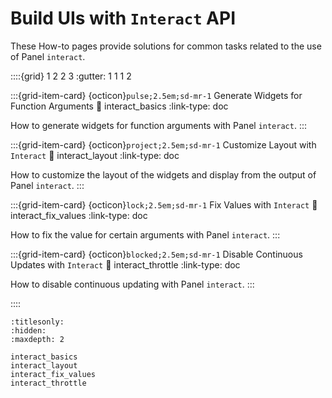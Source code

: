 # Build UIs with `Interact` API

These How-to pages provide solutions for common tasks related to the use of Panel `interact`.

::::{grid} 1 2 2 3
:gutter: 1 1 1 2

:::{grid-item-card} {octicon}`pulse;2.5em;sd-mr-1` Generate Widgets for Function Arguments
:link: interact_basics
:link-type: doc

How to generate widgets for function arguments with Panel `interact`.
:::

:::{grid-item-card} {octicon}`project;2.5em;sd-mr-1` Customize Layout with `Interact`
:link: interact_layout
:link-type: doc

How to customize the layout of the widgets and display from the output of Panel `interact`.
:::

:::{grid-item-card} {octicon}`lock;2.5em;sd-mr-1` Fix Values with `Interact`
:link: interact_fix_values
:link-type: doc

How to fix the value for certain arguments with Panel `interact`.
:::

:::{grid-item-card} {octicon}`blocked;2.5em;sd-mr-1` Disable Continuous Updates with `Interact`
:link: interact_throttle
:link-type: doc

How to disable continuous updating with Panel `interact`.
:::

::::

```{toctree}
:titlesonly:
:hidden:
:maxdepth: 2

interact_basics
interact_layout
interact_fix_values
interact_throttle
```
